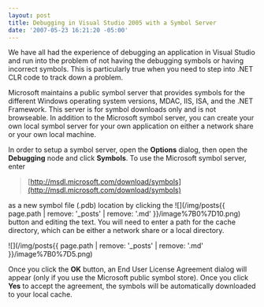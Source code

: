 ```yaml
---
layout: post
title: Debugging in Visual Studio 2005 with a Symbol Server
date: '2007-05-23 16:21:20 -05:00'
---
```


We have all had the experience of debugging an application in Visual Studio and run into the problem of not having the debugging symbols or having incorrect symbols. This is particularly true when you need to step into .NET CLR code to track down a problem. 

Microsoft maintains a public symbol server that provides symbols for the different Windows operating system versions, MDAC, IIS, ISA, and the .NET Framework. This server is for symbol downloads only and is not browseable. In addition to the Microsoft symbol server, you can create your own local symbol server for your own application on either a network share or your own local machine.

In order to setup a symbol server, open the **Options** dialog, then open the **Debugging** node and click **Symbols**. To use the Microsoft symbol server, enter 

> [http://msdl.microsoft.com/download/symbols](http://msdl.microsoft.com/download/symbols)

as a new symbol file (.pdb) location by clicking the ![](/img/posts{{ page.path | remove: '_posts' | remove: '.md' }}/image%7B0%7D10.png) button and editing the text. You will need to enter a path for the cache directory, which can be either a network share or a local directory.

![](/img/posts{{ page.path | remove: '_posts' | remove: '.md' }}/image%7B0%7D5.png) 

Once you click the **OK** button, an End User License Agreement dialog will appear (only if you use the Microsoft public symbol store). Once you click **Yes** to accept the agreement, the symbols will be automatically downloaded to your local cache.
